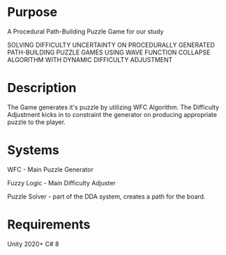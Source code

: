 

# Purpose
A Procedural Path-Building Puzzle Game for our study

SOLVING DIFFICULTY UNCERTAINTY ON PROCEDURALLY GENERATED PATH-BUILDING PUZZLE GAMES USING WAVE FUNCTION COLLAPSE ALGORITHM WITH DYNAMIC DIFFICULTY ADJUSTMENT

# Description
 The Game generates it's puzzle by utilizing WFC Algorithm. The Difficulty Adjustment kicks in to constraint the generator on producing appropriate puzzle to the player.
# Systems
 WFC - Main Puzzle Generator

Fuzzy Logic - Main Difficulty Adjuster

Puzzle Solver - part of the DDA system, creates a path for the board.

# Requirements
Unity 2020+ C# 8
